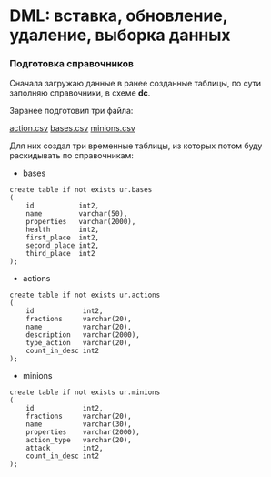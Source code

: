 # DML: вставка, обновление, удаление, выборка данных 

### Подготовка справочников
Сначала загружаю данные в ранее созданные таблицы, по сути заполняю справочники, в схеме **dc**.

Заранее подготовил три файла: 

[action.csv](https://github.com/dmermolin/learndb/files/8901068/action.csv)
[bases.csv](https://github.com/dmermolin/learndb/files/8901069/bases.csv)
[minions.csv](https://github.com/dmermolin/learndb/files/8901070/minions.csv)


Для них создал три временные таблицы, из которых потом буду раскидывать по справочникам:
- bases
```
create table if not exists ur.bases
(
    id           int2,
    name         varchar(50),
    properties   varchar(2000),
    health       int2,
    first_place  int2,
    second_place int2,
    third_place  int2
);
```
- actions
```
create table if not exists ur.actions
(
    id            int2,
    fractions     varchar(20),
    name          varchar(20),
    description   varchar(2000),
    type_action   varchar(20),
    count_in_desc int2
);
```
- minions
```
create table if not exists ur.minions
(
    id            int2,
    fractions     varchar(20),
    name          varchar(30),
    properties    varchar(2000),
    action_type   varchar(20),
    attack        int2,
    count_in_desc int2
);
```
